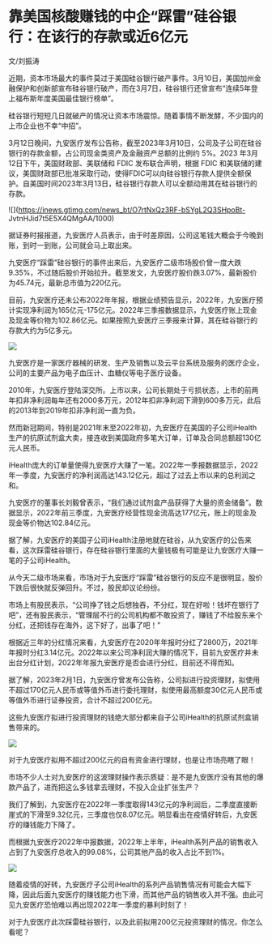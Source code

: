 # 靠美国核酸赚钱的中企“踩雷”硅谷银行：在该行的存款或近6亿元

文/刘振涛

近期，资本市场最大的事件莫过于美国硅谷银行破产事件。3月10日，美国加州金融保护和创新部宣布硅谷银行破产，而在3月7日，硅谷银行还曾宣布“连续5年登上福布斯年度美国最佳银行榜单”。

硅谷银行短短几日就破产的情况让资本市场震惊。随着事情不断发酵，不少国内的上市企业也不幸“中招”。

3月12日晚间，九安医疗发布公告称，截至2023年3月10日，公司及子公司在硅谷银行的存款金额，占公司现金类资产及金融资产总额的比例约 5%。2023
年3月12日下午，美国财政部、美联储和 FDIC 发布联合声明，根据 FDIC
和美联储的建议，美国财政部已批准采取行动，使得FDIC可以向硅谷银行存款人提供全额保护。自美国时间2023年3月13日，硅谷银行存款人可以全额动用其在硅谷银行的存款。

![](https://inews.gtimg.com/news_bt/O7rtNxQz3RF-bSYgL2Q3SHpoBt-
JvtnHJid7t5E5X4QMgAA/1000)

据证券时报报道，九安医疗人员表示，由于时差原因，公司这笔钱大概会于今晚到账，到时一到账，公司就会马上取出来。

九安医疗“踩雷”硅谷银行的事件出来后，九安医疗二级市场股价曾一度大跌9.35%，不过随后股价开始拉升。截至发文，九安医疗股价跌3.07%，最新股价为45.74元，最新总市值为220亿元。

目前，九安医疗还未公布2022年年报，根据业绩预告显示，2022年，九安医疗预计实现净利润为165亿元-175亿元。2022年三季报数据显示，九安医疗账上现金及现金等价物为102.86亿元。如果按照九安医疗三季报来计算，其在硅谷银行的存款大约为5亿多元。

![](https://inews.gtimg.com/news_bt/OdCFfHHngkFFDNxUgiAJ5yYN_x8Y9MMAJ9V23CQFEVm3AAA/1000)

九安医疗是一家医疗器械的研发、生产及销售以及云平台系统及服务的医疗企业，公司的主要产品为电子血压计、血糖仪等电子医疗设备。

2010年，九安医疗登陆深交所。上市以来，公司长期处于亏损状态，上市的前两年扣非净利润每年还有2000多万元，2012年扣非净利润下滑到600多万元，此后的2013年到2019年扣非净利润一直为负。

然而新冠期间，特别是2021年末至2022年初，九安医疗在美国的子公司iHealth生产的抗原试剂盒大卖，接连收到美国政府多笔大订单，订单及合同总额超130亿元人民币。

iHealth庞大的订单量使得九安医疗大赚了一笔。2022年一季报数据显示，2022年一季度，九安医疗的净利润高达143.12亿元，超过了过去上市以来的总利润之和。

九安医疗的董事长刘毅曾表示，“我们通过试剂盒产品获得了大量的资金储备”。数据显示，2022年前三季度，九安医疗经营性现金流高达177亿元，账上的现金及现金等价物达102.84亿元。

据了解，九安医疗的美国子公司iHealth注册地就在硅谷，从九安医疗的公告来看，这次踩雷硅谷银行，存在硅谷银行里面的大量钱极有可能是让九安医疗大赚一笔的子公司iHealth。

从今天二级市场来看，市场对于九安医疗“踩雷”硅谷银行的反应不是很明显，股价下跌后很快就反弹回升。不过，股民却议论纷纷。

市场上有股民表示，“公司挣了钱之后想独吞，不分红，现在好啦！钱坏在银行了吧”，还有股民表示，“管理层不行的公司机构都不敢投资了，赚钱了不给股东来个分红，还把钱存在海外，这下好了，出事了吧！”

根据近三年的分红情况来看，九安医疗在2020年年报时分红了2800万，2021年年报时分红3.14亿元。2022年以来公司净利润大赚的情况下，目前九安医疗并未出台分红计划，2022年年报九安医疗是否会进行分红，目前还不得而知。

据了解，2023年2月1日，九安医疗曾发布公告称，公司拟进行投资理财，拟使用不超过170亿元人民币或等值外币进行委托理财，拟使用最高额度30亿元人民币或等值外币进行证券投资，合计不超过200亿元。

这些九安医疗拟进行投资理财的钱绝大部分都来自子公司iHealth的抗原试剂盒销售带来的。

![](https://inews.gtimg.com/news_bt/Oauf8eCdxNrg4Rz1ZQ0z9aMESMr1BlaSC5owyntYcA9M0AA/1000)

对于九安医疗拟用不超过200亿元的自有资金进行理财，也是让市场亮瞎了眼！

市场不少人士对九安医疗的这波理财操作表示质疑：是不是九安医疗没有其他的爆款产品了，进而把这么多钱拿去理财，不投入企业扩张生产？

我们了解到，九安医疗在2022年一季度取得143亿元的净利润后，二季度直接断崖式的下滑至9.32亿元，三季度也仅8.07亿元。明显看出在疫情好转后，九安医疗的赚钱能力下降了。

而根据九安医疗2022年中报数据，2022年上半年，iHealth系列产品的销售收入占到了九安医疗总收入的99.08%，公司其他产品的收入占比不到1%。

![](https://inews.gtimg.com/news_bt/OTXb_bbrHMCgFsxsRJcEJ8lgV51G5EiIJ-7hFuIpkhufUAA/1000)

随着疫情的好转，九安医疗子公司iHealth的系列产品销售情况有可能会大幅下降，因此后面九安医疗的赚钱能力也下滑，而其他产品的销售收入并不强。由此可见九安医疗恐怕难以再出现2022年一季度的暴利时刻了！

对于九安医疗此次踩雷硅谷银行，以及此前拟用200亿元投资理财的情况，你怎么看呢？

